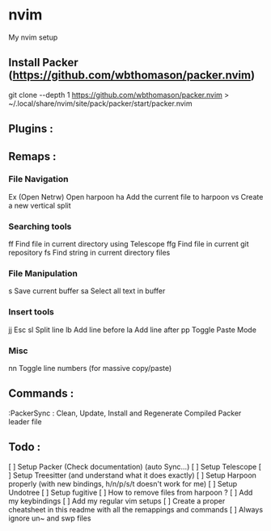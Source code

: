 # nvim
My nvim setup

## Install Packer (https://github.com/wbthomason/packer.nvim)
git clone --depth 1 https://github.com/wbthomason/packer.nvim >  ~/.local/share/nvim/site/pack/packer/start/packer.nvim

## Plugins :


## Remaps : 

### File Navigation

<C-n>       Ex (Open Netrw)
<C-e>       Open harpoon
<leader>ha  Add the current file to harpoon
<leader>vs  Create a new vertical split

### Searching tools
<leader>ff  Find file in current directory using Telescope
<leader>ffg Find file in current git repository
<leader>fs  Find string in current directory files

### File Manipulation
<leader>s   Save current buffer
<leader>sa  Select all text in buffer

### Insert tools
jj          Esc
<leader>sl  Split line
<leader>lb  Add line before
<leader>la  Add line after
<leader>pp  Toggle Paste Mode

### Misc
<leader>nn  Toggle line numbers (for massive copy/paste)

## Commands :
:PackerSync : Clean, Update, Install and Regenerate Compiled Packer leader file

## Todo :
[ ] Setup Packer (Check documentation) (auto Sync...)
[ ] Setup Telescope
[ ] Setup Treesitter (and understand what it does exactly)
[ ] Setup Harpoon properly (with new bindings, h/n/p/s/t doesn't work for me)
[ ] Setup Undotree
[ ] Setup fugitive
[ ] How to remove files from harpoon ?
[ ] Add my keybindings
[ ] Add my regular vim setups
[ ] Create a proper cheatsheet in this readme with all the remappings and commands
[ ] Always ignore un~ and swp files
